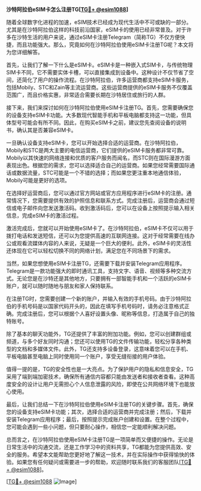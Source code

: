 **沙特阿拉伯eSIM卡怎么注册TG[[TG💪+ @esim1088](https://t.me/s/esim1088)]**

随着全球数字化进程的加速，eSIM技术已经成为现代生活中不可或缺的一部分。尤其是在沙特阿拉伯这样的科技前沿国家，eSIM卡的使用已经非常普及。对于许多在沙特生活的用户来说，通过eSIM卡注册Telegram（简称TG）不仅方便快捷，而且功能强大。那么，究竟如何在沙特阿拉伯使用eSIM卡注册TG呢？本文将为您详细解答。

首先，让我们了解一下什么是eSIM卡。eSIM卡是一种嵌入式SIM卡，与传统物理SIM卡不同，它不需要实体卡槽，可以直接集成到设备中。这种设计不仅节省了空间，还简化了用户的操作流程。在沙特阿拉伯，许多运营商都支持eSIM卡服务，包括Mobily、STC和Zain等主流运营商。这些运营商提供的eSIM卡服务不仅覆盖范围广，而且价格实惠，非常适合需要长期在沙特居住或旅行的人群。

接下来，我们来探讨如何在沙特阿拉伯使用eSIM卡注册TG。首先，您需要确保您的设备支持eSIM卡功能。大多数现代智能手机和平板电脑都支持这一功能，但具体型号可能会有所不同。因此，在购买eSIM卡之前，建议您先查阅设备的说明书，确认其是否兼容eSIM卡。

一旦确认设备支持eSIM卡，您可以开始选择合适的运营商。在沙特阿拉伯，Mobily和STC是两大主要的电信运营商，它们提供的eSIM卡服务都非常可靠。Mobily以其快速的网络连接和优质的客户服务而闻名，而STC则在国际漫游方面表现出色。根据您的需求，您可以选择适合自己的运营商。如果您经常需要国际通话或数据流量，STC可能是一个不错的选择；而如果您更注重本地通信体验，Mobily可能是更好的选项。

在选择好运营商后，您可以通过官方网站或官方应用程序进行eSIM卡的注册。通常情况下，您需要提供有效的护照信息和联系方式。完成注册后，运营商会通过短信或电子邮件向您发送激活码。收到激活码后，您可以在设备上按照提示输入相关信息，完成eSIM卡的激活过程。

激活完成后，您就可以开始使用eSIM卡了。在沙特阿拉伯，eSIM卡不仅可以用于拨打电话和发送短信，还可以为您提供高速的互联网连接。这对于经常需要在线办公或观看流媒体内容的人来说，无疑是一个巨大的便利。此外，eSIM卡的灵活性还体现在它可以轻松切换不同的网络计划，满足您在不同场景下的需求。

当然，如果您想使用eSIM卡注册TG，还需要下载并安装Telegram应用程序。Telegram是一款功能强大的即时通讯工具，支持文字、语音、视频等多种交流方式。无论您是在沙特还是其他地方，只要拥有一部智能手机和一个活跃的eSIM卡账户，就可以随时随地与朋友和家人保持联系。

在注册TG时，您需要创建一个新的账户，并输入有效的手机号码。由于沙特阿拉伯的手机号码是以国家代码开头的，因此在填写手机号码时，请务必注意格式正确。完成注册后，您可以根据个人喜好设置头像、昵称等信息，打造属于自己的独特账号。

除了基本的聊天功能外，TG还提供了丰富的附加功能。例如，您可以创建群组或频道，与多个好友同时沟通；您还可以使用TG的文件传输功能，轻松分享各种类型的文档和多媒体文件。此外，TG还支持多设备登录，这意味着您可以在手机、平板电脑甚至电脑上同时使用同一个账户，享受无缝衔接的用户体验。

值得一提的是，TG的安全性也是一大亮点。为了保护用户的隐私和信息安全，TG采用了端到端加密技术，确保所有通信内容都只能由发送者和接收者查看。这种高度安全的设计让用户无需担心个人信息泄露的风险，即使在公共网络环境下也能放心使用。

最后，让我们总结一下在沙特阿拉伯使用eSIM卡注册TG的关键步骤。首先，确保您的设备支持eSIM卡功能；其次，选择合适的运营商并完成注册；然后，下载并安装Telegram应用程序；最后，按照提示完成账户创建和设置。在整个过程中，您可能会遇到一些小问题，但只要耐心操作，相信您一定能顺利解决问题。

总而言之，在沙特阿拉伯使用eSIM卡注册TG是一项简单而又便捷的操作。无论是日常生活中的沟通交流，还是工作学习中的资料共享，TG都能为您提供高效、安全的服务。希望本文能帮助您更好地了解这一技术，并在实际操作中获得愉快的体验。如果您有任何疑问或需要进一步的帮助，欢迎随时联系我们的客服团队[[TG💪+ @esim1088](https://t.me/s/esim1088)]。

[[TG💪+ @esim1088](https://t.me/s/esim1088) ![Image](https://i.postimg.cc/4NQfJmqS/Snipaste-2025-05-13-00-14-12.png)]